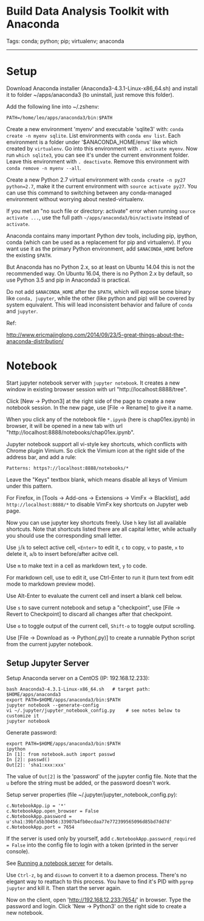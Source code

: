 # Build Data Analysis Toolkit with Anaconda
Tags: conda; python; pip; virtualenv; anaconda

------

# Setup

Download Anaconda installer (Anaconda3-4.3.1-Linux-x86_64.sh) and install it
to folder ~/apps/anaconda3 (to uninstall, just remove this folder).

Add the following line into ~/.zshenv:

    PATH=/home/leo/apps/anaconda3/bin:$PATH

Create a new environment 'myenv' and executable 'sqlite3' with:
`conda create -n myenv sqlite`.
List environments with `conda env list`.
Each environment is a folder under '$ANACONDA_HOME/envs'
like which created by `virtualenv`.
Go into this environment with `. activate myenv`.
Now run `which sqlite3`, you can see it's under the current environment folder.
Leave this environment with `. deactivate`.
Remove this environment with `conda remove -n myenv --all`.

Create a new Python 2.7 virtual environment with
`conda create -n py27 python=2.7`, make it the current environment with
`source activate py27`. You can use this command to switching between any
conda-managed environment without worrying about nested-virtualenv.

If you met an "no such file or directory: activate" error
when running `source activate ...`, use the full path
`~/apps/anaconda3/bin/activate` instead of `activate`.

Anaconda contains many important Python dev tools, including pip, ipython,
conda (which can be used as a replacement for pip and virtualenv).
If you want use it as the primary Python environment, add `$ANACONDA_HOME`
before the existing `$PATH`.

But Anaconda has no Python 2.x, so at least on Ubuntu 14.04
this is not the recommended way.
On Ubuntu 16.04, there is no Python 2.x by default, so use Python 3.5 and pip
in Anaconda3 is practical.

Do not add `$ANACONDA_HOME` after the `$PATH`, which will expose some binary
like `conda, jupyter`, while the other (like python and pip) will be covered
by system equivalent. This will lead inconsistent behavior and failure of
`conda` and `jupyter`.

Ref:

http://www.ericmajinglong.com/2014/09/23/5-great-things-about-the-anaconda-distribution/

# Notebook

Start jupyter notebook server with `jupyter notebook`.
It creates a new window in existing browser session with url
"http://localhost:8888/tree".

Click [New -> Python3] at the right side of the page to create a new notebook
session. In the new page, use [File -> Rename] to give it a name.

When you click any of the notebook file `*.ipynb` (here is chap01ex.ipynb)
in browser, it will be opened in a new tab with url
"http://localhost:8888/notebooks/chap01ex.ipynb".

Jupyter notebook support all vi-style key shortcuts, which conflicts with
Chrome plugin Vimium. So click the Vimium icon at the right side of the address
bar, and add a rule:

    Patterns: https?://localhost:8888/notebooks/*

Leave the "Keys" textbox blank, which means disable all keys of Vimium
under this pattern.

For Firefox, in [Tools -> Add-ons -> Extensions -> VimFx -> Blacklist], add
`http://localhost:8888/*` to disable VimFx key shortcuts on Jupyter web page.

Now you can use jupyter key shortcuts freely.
Use `h` key list all available shortcuts.
Note that shortcuts listed there are all capital letter,
while actually you should use the corresponding small letter.

Use `j`/`k` to select active cell,
`<Enter>` to edit it,
`c` to copy,
`v` to paste,
`x` to delete it,
`a`/`b` to insert before/after acitve cell.

Use `m` to make text in a cell as markdown text, `y` to code.

For markdown cell, use <Enter> to edit it, use Ctrl-Enter to run it
(turn text from edit mode to markdown preview mode).

Use Alt-Enter to evaluate the current cell and insert a blank cell below.

Use `s` to save current notebook and setup a "checkpoint",
use [File -> Revert to Checkpoint] to discard all changes after that checkpoint.

Use `o` to toggle output of the current cell,
`Shift-o` to toggle output scrolling.

Use [File -> Download as -> Python(.py)] to create a runnable Python script
from the current jupyter notebook.

## Setup Jupyter Server

Setup Anaconda server on a CentOS (IP: 192.168.12.233):
```
bash Anaconda3-4.3.1-Linux-x86_64.sh   # target path: $HOME/apps/anaconda3
export PATH=$HOME/apps/anaconda3/bin:$PATH
jupyter notebook --generate-config
vi ~/.jupyter/jupyter_notebook_config.py    # see notes below to customize it
jupyter notebook
```

Generate password:
```
export PATH=$HOME/apps/anaconda3/bin:$PATH
ipython
In [1]: from notebook.auth import passwd
In [2]: passwd()
Out[2]: 'sha1:xxx:xxx'
```

The value of `Out[2]` is the 'password' of the jupyter config file.
Note that the `u` before the string must be added, or the password doesn't work.

Setup server properties (file ~/.jupyter/jupyter_notebook_config.py):
```
c.NotebookApp.ip = '*'
c.NotebookApp.open_browser = False
c.NotebookApp.password = u'sha1:39bfa5b30456:33907b4fb0ecdaa77e772399565096d85bd7dd7d'
c.NotebookApp.port = 7654
```

If the server is used only by yourself,
add `c.NotebookApp.password_required = False`
into the config file to login with a token (printed in the server console).

See [Running a notebook server][jsc] for details.

Use `Ctrl-z`, `bg` and `disown` to convert it to a daemon process.
There's no elegant way to reattach to this process.
You have to find it's PID with `pgrep jupyter` and kill it.
Then start the server again.

Now on the client, open 'http://192.168.12.233:7654/' in browser.
Type the password and login.
Click 'New -> Python3' on the right side to create a new notebook.




[jsc]: http://jupyter-notebook.readthedocs.io/en/latest/public_server.html
